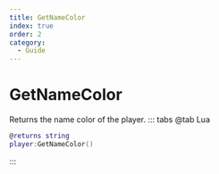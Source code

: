 ```yaml
---
title: GetNameColor
index: true
order: 2
category:
  - Guide
---
```


# GetNameColor
Returns the name color of the player.
::: tabs
@tab Lua
```lua
@returns string
player:GetNameColor()
```

:::